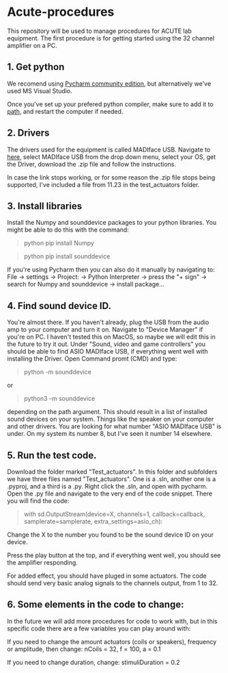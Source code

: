 # Acute-procedures

This repository will be used to manage procedures for ACUTE lab equipment. The first procedure is for 
getting started using the 32 channel amplifier on a PC.

## 1. Get python
We recomend using [Pycharm community edition](https://www.jetbrains.com/pycharm/download/?section=windows), but
alternatively we've used MS Visual Studio.

Once you've set up your prefered python compiler, make sure to add it to [path](https://realpython.com/add-python-to-path/), and 
restart the computer if needed.

## 2. Drivers
The drivers used for the equipment is called MADIface USB. Navigate to [here](https://www.rme-audio.de/downloads.html),
select MADIface USB from the drop down menu, select your OS, get the Driver, download the .zip file and follow the instructions.

In case the link stops working, or for some reason the .zip file stops being supported, I've included a file from 11.23 in the test_actuators
folder.

## 3. Install libraries
Install the Numpy and sounddevice packages to your python libraries. You might be able to do this with the command: 

>python pip install Numpy

>python pip install sounddevice

If you're using Pycharm then you can also do it manually by navigating to: 
File -> settings -> Project: -> Python Interpreter -> press the "+ sign" -> search for Numpy and sounddevice -> install package...

## 4. Find sound device ID.
You're almost there. If you haven't already, plug the USB from the audio amp to your computer and turn it on. Navigate to 
"Device Manager" if you're on PC. I haven't tested this on MacOS, so maybe we will edit this in the future to try it out.
Under "Sound, video and game controllers" you should be able to find ASIO MADIface USB, if everything went well with installing the Driver.
Open Command promt (CMD) and type:
>python -m sounddevice

or

>python3 -m sounddevice

depending on the path argument.
This should result in a list of installed sound devices on your system. Things like the speaker on your computer and other drivers.
You are looking for what number "ASIO MADIface USB" is under. On my system its number 8, but I've seen it number 14 elsewhere.

## 5. Run the test code.
Download the folder marked "Test_actuators". In this folder and subfolders we have three files named "Test_actuators".
One is a .sln, another one is a .pyproj, and a third is a .py.
Right click the .sln, and open with pycharm. Open the .py file and navigate to the very end of the code snippet. There you will find
the code:
>with sd.OutputStream(device=X, channels=1, callback=callback,
				samplerate=samplerate, extra_settings=asio_ch):

Change the X to the number you found to be the sound device ID on your device.

Press the play button at the top, and if everything went well, you should see the amplifier responding.

For added effect, you should have pluged in some actuators. The code should send very basic analog signals
to the channels output, from 1 to 32.

## 6. Some elements in the code to change:
In the future we will add more procedures for code to work with, but in this specific code there are a few
variables you can play around with:

If you need to change the amount actuators (coils or speakers), frequency or amplitude, then change:
nCoils = 32, f = 100, a = 0.1

If you need to change duration, change:
stimuliDuration = 0.2